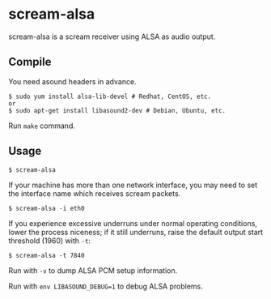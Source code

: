# scream-alsa

scream-alsa is a scream receiver using ALSA as audio output.

## Compile

You need asound headers in advance.

```shell
$ sudo yum install alsa-lib-devel # Redhat, CentOS, etc.
or
$ sudo apt-get install libasound2-dev # Debian, Ubuntu, etc.
```

Run `make` command.

## Usage

```shell
$ scream-alsa
```

If your machine has more than one network interface, you may need to
set the interface name which receives scream packets.

```shell
$ scream-alsa -i eth0
```

If you experience excessive underruns under normal operating conditions,
lower the process niceness; if it still underruns, raise the default
output start threshold (1960) with `-t`:

```shell
$ scream-alsa -t 7840
```

Run with `-v` to dump ALSA PCM setup information.

Run with `env LIBASOUND_DEBUG=1` to debug ALSA problems.

